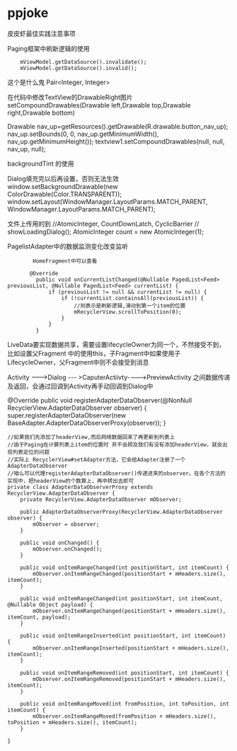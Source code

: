 # ppjoke

皮皮虾最佳实践注意事项

Paging框架中刷新逻辑的使用
```
    mViewModel.getDataSource().invalidate();
    mViewModel.getDataSource().invalid();

```


这个是什么鬼
Pair<Integer, Integer>


在代码中修改TextView的DrawableRight图片
setCompoundDrawables(Drawable left,Drawable top,Drawable right,Drawable bottom)

Drawable nav_up=getResources().getDrawable(R.drawable.button_nav_up);
nav_up.setBounds(0, 0, nav_up.getMinimumWidth(), nav_up.getMinimumHeight());
textview1.setCompoundDrawables(null, null, nav_up, null);


backgroundTint 的使用

Dialog填充完以后再设置，否则无法生效
        window.setBackgroundDrawable(new ColorDrawable(Color.TRANSPARENT));
        window.setLayout(WindowManager.LayoutParams.MATCH_PARENT, WindowManager.LayoutParams.MATCH_PARENT);


文件上传用的到
    //AtomicInteger, CountDownLatch, CyclicBarrier
//        showLoadingDialog();
        AtomicInteger count = new AtomicInteger(1);


 PagelistAdapter中的数据监测变化改变监听

            HomeFragment中可以查看

           @Override
             public void onCurrentListChanged(@Nullable PagedList<Feed> previousList, @Nullable PagedList<Feed> currentList) {
                 if (previousList != null && currentList != null) {
                     if (!currentList.containsAll(previousList)) {
                         //则表示是刷新逻辑,滑动到第一个item的位置
                         mRecyclerView.scrollToPosition(0);
                     }
                 }
             }


LiveData要实现数据共享，需要设置lifecycleOwner为同一个，不然接受不到，比如设置父Fragment
中的使用this，子Fragment中如果使用子LifecycleOwner，父Fragment中则不会接受到消息

Activity --->Dialog --- >CaputerActiivty---->PreviewActivity 之间数据传递及返回，会通过回调到Activity再手动回调到Dialog中



 @Override
    public void registerAdapterDataObserver(@NonNull RecyclerView.AdapterDataObserver observer) {
        super.registerAdapterDataObserver(new BaseAdapter.AdapterDataObserverProxy(observer));
    }

    //如果我们先添加了headerView,而后网络数据回来了再更新到列表上
    //由于Paging在计算列表上item的位置时 并不会顾及我们有没有添加headerView，就会出现列表定位的问题
    //实际上 RecyclerView#setAdapter方法，它会给Adapter注册了一个AdapterDataObserver
    //咱么可以代理registerAdapterDataObserver()传递进来的observer。在各个方法的实现中，把headerView的个数算上，再中转出去即可
    private class AdapterDataObserverProxy extends RecyclerView.AdapterDataObserver {
        private RecyclerView.AdapterDataObserver mObserver;

        public AdapterDataObserverProxy(RecyclerView.AdapterDataObserver observer) {
            mObserver = observer;
        }

        public void onChanged() {
            mObserver.onChanged();
        }

        public void onItemRangeChanged(int positionStart, int itemCount) {
            mObserver.onItemRangeChanged(positionStart + mHeaders.size(), itemCount);
        }

        public void onItemRangeChanged(int positionStart, int itemCount, @Nullable Object payload) {
            mObserver.onItemRangeChanged(positionStart + mHeaders.size(), itemCount, payload);
        }

        public void onItemRangeInserted(int positionStart, int itemCount) {
            mObserver.onItemRangeInserted(positionStart + mHeaders.size(), itemCount);
        }

        public void onItemRangeRemoved(int positionStart, int itemCount) {
            mObserver.onItemRangeRemoved(positionStart + mHeaders.size(), itemCount);
        }

        public void onItemRangeMoved(int fromPosition, int toPosition, int itemCount) {
            mObserver.onItemRangeMoved(fromPosition + mHeaders.size(), toPosition + mHeaders.size(), itemCount);
        }

    }

